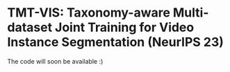 # TMT-VIS: Taxonomy-aware Multi-dataset Joint Training for Video Instance Segmentation (NeurIPS 23)
The code will soon be available :)

